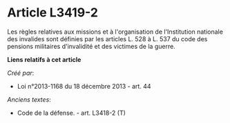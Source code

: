 # Article L3419-2

Les règles relatives aux missions et à l'organisation de l'Institution nationale des invalides sont définies par les articles
L. 528 à L. 537 du code des pensions militaires d'invalidité et des victimes de la guerre.

**Liens relatifs à cet article**

_Créé par_:

  - Loi n°2013-1168 du 18 décembre 2013 - art. 44

_Anciens textes_:

  - Code de la défense. - art. L3418-2 (T)
